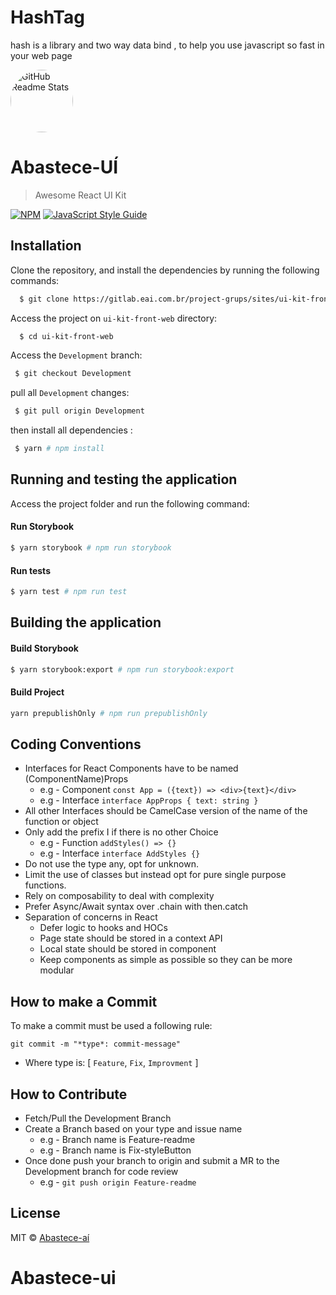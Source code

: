 
# HashTag
hash is a library and two way data bind , to help you use javascript so fast in your web page

 <img width="100px"  style="border-radius:50%" src="https://user-images.githubusercontent.com/49714406/129392154-c281e1d6-5001-4f27-afc1-c17c7748c352.png" align="center" alt="GitHub Readme Stats" />

# Abastece-UÍ

> Awesome React UI Kit

[![NPM](https://img.shields.io/npm/v/abastece-ui.svg)](https://www.npmjs.com/package/abastece-ui) [![JavaScript Style Guide](https://img.shields.io/badge/code_style-standard-brightgreen.svg)](https://standardjs.com)

## Installation

Clone the repository, and install the dependencies by running the following commands:

```sh
  $ git clone https://gitlab.eai.com.br/project-grups/sites/ui-kit-front-web.git
```

Access the project on `ui-kit-front-web` directory:

```sh
  $ cd ui-kit-front-web
```

Access the `Development` branch:

```sh
 $ git checkout Development
```

pull all `Development` changes:

```sh
 $ git pull origin Development
```

then install all dependencies :

```sh
 $ yarn # npm install
```

## Running and testing the application

Access the project folder and run the following command:

#### Run Storybook

```bash
$ yarn storybook # npm run storybook
```

#### Run tests

```bash
$ yarn test # npm run test
```
## Building the application

#### Build Storybook

```bash
$ yarn storybook:export # npm run storybook:export
```

#### Build Project

```bash
yarn prepublishOnly # npm run prepublishOnly
```



## Coding Conventions

- Interfaces for React Components have to be named (ComponentName)Props
  - e.g - Component `const App = ({text}) => <div>{text}</div>`
  - e.g - Interface `interface AppProps { text: string }`
- All other Interfaces should be CamelCase version of the name of the function or object
- Only add the prefix I if there is no other Choice
  - e.g - Function `addStyles() => {}`
  - e.g - Interface `interface AddStyles {}`
- Do not use the type any, opt for unknown.
- Limit the use of classes but instead opt for pure single purpose functions.
- Rely on composability to deal with complexity
- Prefer Async/Await syntax over .chain with then.catch
- Separation of concerns in React
  - Defer logic to hooks and HOCs
  - Page state should be stored in a context API
  - Local state should be stored in component
  - Keep components as simple as possible so they can be more modular

## How to make a Commit

To make a commit must be used a following rule:

`git commit -m "*type*: commit-message"`

- Where type is: [ `Feature`, `Fix`, `Improvment` ]

## How to Contribute

- Fetch/Pull the Development Branch
- Create a Branch based on your type and issue name
  - e.g - Branch name is Feature-readme
  - e.g - Branch name is Fix-styleButton
- Once done push your branch to origin and submit a MR to the Development branch for code review
  - e.g - `git push origin Feature-readme`

## License

MIT © [Abastece-aí](https://gitlab.eai.com.br/)

# Abastece-ui

